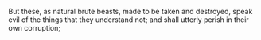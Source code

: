 But these, as natural brute beasts, made to be taken and destroyed, speak evil of the things that they understand not; and shall utterly perish in their own corruption;
